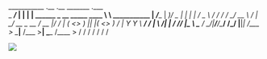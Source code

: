#
___________    .__  .__                                    _______                   .___      
\_   _____/___ |  | |  |   ______  _  __   _____   ____    \      \   ___________  __| _/______
 |    __)/  _ \|  | |  |  /  _ \ \/ \/ /  /     \_/ __ \   /   |   \_/ __ \_  __ \/ __ |/  ___/
 |     \(  <_> )  |_|  |_(  <_> )     /  |  Y Y  \  ___/  /    |    \  ___/|  | \/ /_/ |\___ \ 
 \___  / \____/|____/____/\____/ \/\_/   |__|_|  /\___  > \____|__  /\___  >__|  \____ /____  >
     \/                                        \/     \/          \/     \/           \/    \/ 

![](https://komarev.com/ghpvc/?username=your-github-username)
